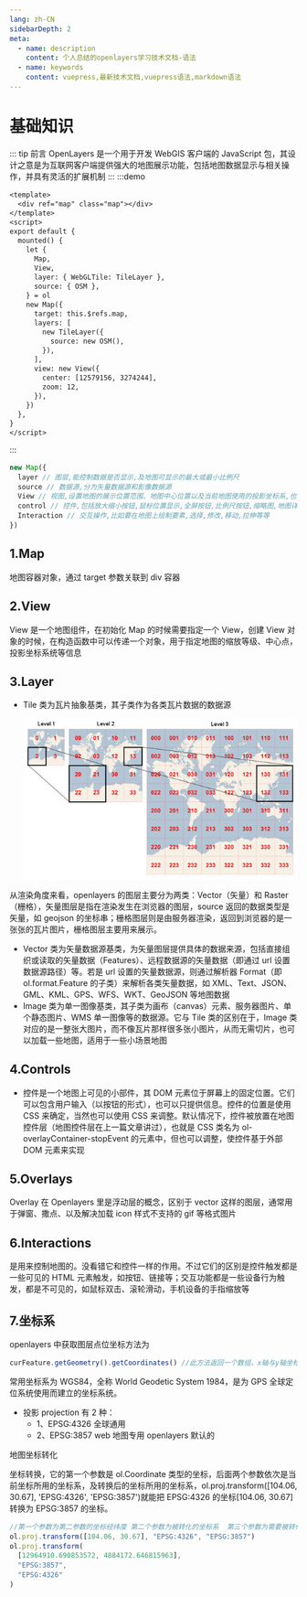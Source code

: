 ```yaml
---
lang: zh-CN
sidebarDepth: 2
meta:
  - name: description
    content: 个人总结的openlayers学习技术文档-语法
  - name: keywords
    content: vuepress,最新技术文档,vuepress语法,markdown语法
---
```


# 基础知识

::: tip 前言
OpenLayers 是一个用于开发 WebGIS 客户端的 JavaScript 包，其设计之意是为互联网客户端提供强大的地图展示功能，包括地图数据显示与相关操作，并具有灵活的扩展机制
:::
:::demo

```vue
<template>
  <div ref="map" class="map"></div>
</template>
<script>
export default {
  mounted() {
    let {
      Map,
      View,
      layer: { WebGLTile: TileLayer },
      source: { OSM },
    } = ol
    new Map({
      target: this.$refs.map,
      layers: [
        new TileLayer({
          source: new OSM(),
        }),
      ],
      view: new View({
        center: [12579156, 3274244],
        zoom: 12,
      }),
    })
  },
}
</script>
```

:::

```js
new Map({
  layer // 图层,能控制数据是否显示,及地图可显示的最大或最小比例尺
  source // 数据源,分为矢量数据源和影像数据源
  View // 视图,设置地图的展示位置范围、地图中心位置以及当前地图使用的投影坐标系,也可以旋转等
  control // 控件,包括放大缩小按钮,鼠标位置显示,全屏按钮,比例尺按钮,缩略图,地图详细详细等
  Interaction // 交互操作,比如要在地图上绘制要素,选择,修改,移动,拉伸等等
})
```

<xminder />

## 1.Map

地图容器对象，通过 target 参数关联到 div 容器

## 2.View

View 是一个地图组件，在初始化 Map 的时候需要指定一个 View，创建 View 对象的时候，在构造函数中可以传递一个对象，用于指定地图的缩放等级、中心点，投影坐标系统等信息

## 3.Layer

- Tile 类为瓦片抽象基类，其子类作为各类瓦片数据的数据源

  ![](./1.png)

从渲染角度来看，openlayers 的图层主要分为两类：Vector（矢量）和 Raster（栅格），矢量图层是指在渲染发生在浏览器的图层，source 返回的数据类型是矢量，如 geojson 的坐标串；栅格图层则是由服务器渲染，返回到浏览器的是一张张的瓦片图片，栅格图层主要用来展示。

- Vector 类为矢量数据源基类，为矢量图层提供具体的数据来源，包括直接组织或读取的矢量数据（Features）、远程数据源的矢量数据（即通过 url 设置数据源路径）等。若是 url 设置的矢量数据源，则通过解析器 Format（即 ol.format.Feature 的子类）来解析各类矢量数据，如 XML、Text、JSON、GML、KML、GPS、WFS、WKT、GeoJSON 等地图数据
- Image 类为单一图像基类，其子类为画布（canvas）元素、服务器图片、单个静态图片、WMS 单一图像等的数据源。它与 Tile 类的区别在于，Image 类对应的是一整张大图片，而不像瓦片那样很多张小图片，从而无需切片，也可以加载一些地图，适用于一些小场景地图

## 4.Controls

- 控件是一个地图上可见的小部件，其 DOM 元素位于屏幕上的固定位置。它们可以包含用户输入（以按钮的形式），也可以只提供信息。控件的位置是使用 CSS 来确定，当然也可以使用 CSS 来调整。默认情况下，控件被放置在地图控件层（地图控件层在上一篇文章讲过），也就是 CSS 类名为 ol-overlayContainer-stopEvent 的元素中，但也可以调整，使控件基于外部 DOM 元素来实现

## 5.Overlays

Overlay 在 Openlayers 里是浮动层的概念，区别于 vector 这样的图层，通常用于弹窗、撒点、以及解决加载 icon 样式不支持的 gif 等格式图片

## 6.Interactions

是用来控制地图的。没看错它和控件一样的作用。不过它们的区别是控件触发都是一些可见的 HTML 元素触发，如按钮、链接等；交互功能都是一些设备行为触发，都是不可见的，如鼠标双击、滚轮滑动，手机设备的手指缩放等

## 7.坐标系

openlayers 中获取图层点位坐标方法为

```js
curFeature.getGeometry().getCoordinates() //此方法返回一个数组，x轴与y轴坐标。
```

常用坐标系为 WGS84，全称 World Geodetic System 1984，是为 GPS 全球定位系统使用而建立的坐标系统。

- 投影 projection 有 2 种：
  - 1、EPSG:4326 全球通用
  - 2、EPSG:3857 web 地图专用 openlayers 默认的

地图坐标转化

坐标转换，它的第一个参数是 ol.Coordinate 类型的坐标，后面两个参数依次是当前坐标所用的坐标系，及转换后的坐标所用的坐标系，ol.proj.transform([104.06, 30.67], 'EPSG:4326', 'EPSG:3857')就能把 EPSG:4326 的坐标[104.06, 30.67]转换为 EPSG:3857 的坐标。

```js
//第一个参数为第二参数的坐标经纬度 第二个参数为被转化的坐标系  第三个参数为需要被转化为的坐标系
ol.proj.transform([104.06, 30.67], "EPSG:4326", "EPSG:3857")
ol.proj.transform(
  [12964910.690853572, 4884172.646815963],
  "EPSG:3857",
  "EPSG:4326"
)
```

<script>
window.onload = function() {
  alert(1)
};
</script>
